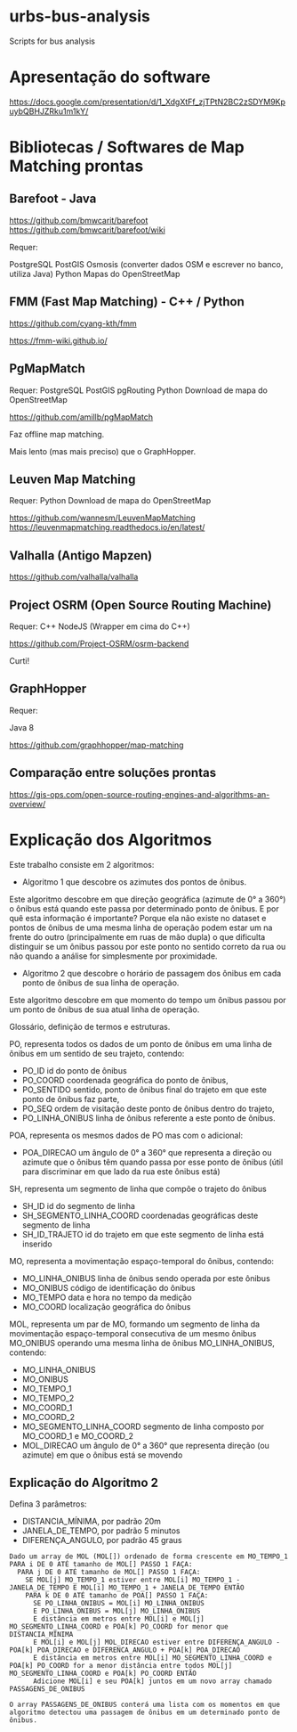 # urbs-bus-analysis
Scripts for bus analysis

# Apresentação do software

https://docs.google.com/presentation/d/1_XdgXtFf_zjTPtN2BC2zSDYM9KpuybQBHJZRku1m1kY/

# Bibliotecas / Softwares de Map Matching prontas

## Barefoot - Java

https://github.com/bmwcarit/barefoot
https://github.com/bmwcarit/barefoot/wiki

Requer:

PostgreSQL
PostGIS
Osmosis (converter dados OSM e escrever no banco, utiliza Java)
Python
Mapas do OpenStreetMap

## FMM (Fast Map Matching) - C++ / Python

https://github.com/cyang-kth/fmm

https://fmm-wiki.github.io/

## PgMapMatch ##
Requer:
PostgreSQL
PostGIS
pgRouting
Python
Download de mapa do OpenStreetMap

https://github.com/amillb/pgMapMatch

Faz offline map matching.

Mais lento (mas mais preciso) que o GraphHopper.

## Leuven Map Matching ##
Requer:
Python
Download de mapa do OpenStreetMap

https://github.com/wannesm/LeuvenMapMatching
https://leuvenmapmatching.readthedocs.io/en/latest/

## Valhalla (Antigo Mapzen) ##

https://github.com/valhalla/valhalla

## Project OSRM (Open Source Routing Machine) ##

Requer:
C++
NodeJS (Wrapper em cima do C++)

https://github.com/Project-OSRM/osrm-backend

Curti!

## GraphHopper ##
Requer:

Java 8

https://github.com/graphhopper/map-matching



## Comparação entre soluções prontas

https://gis-ops.com/open-source-routing-engines-and-algorithms-an-overview/

# Explicação dos Algoritmos

Este trabalho consiste em 2 algoritmos:

- Algoritmo 1 que descobre os azimutes dos pontos de ônibus.

Este algoritmo descobre em que direção geográfica (azimute de 0° a 360°) o ônibus está quando este passa por determinado ponto de ônibus. E por quê esta informação é importante? Porque ela não existe no dataset e pontos de ônibus de uma mesma linha de operação podem estar um na frente do outro (principalmente em ruas de mão dupla) o que dificulta distinguir se um ônibus passou por este ponto no sentido correto da rua ou não quando a análise for simplesmente por proximidade. 

- Algoritmo 2 que descobre o horário de passagem dos ônibus em cada ponto de ônibus de sua linha de operação.

Este algoritmo descobre em que momento do tempo um ônibus passou por um ponto de ônibus de sua atual linha de operação.

Glossário, definição de termos e estruturas.

PO, representa todos os dados de um ponto de ônibus em uma linha de ônibus em um sentido de seu trajeto, contendo: 

- PO_ID id do ponto de ônibus 
- PO_COORD coordenada geográfica do ponto de ônibus, 
- PO_SENTIDO sentido, ponto de ônibus final do trajeto em que este ponto de ônibus faz parte, 
- PO_SEQ ordem de visitação deste ponto de ônibus dentro do trajeto, 
- PO_LINHA_ONIBUS linha de ônibus referente a este ponto de ônibus. 

POA, representa os mesmos dados de PO mas com o adicional:

- POA_DIRECAO um ângulo de 0° a 360° que representa a direção ou azimute que o ônibus têm quando passa por esse ponto de ônibus (útil para discriminar em que lado da rua este ônibus está)

SH, representa um segmento de linha que compõe o trajeto do ônibus

- SH_ID id do segmento de linha
- SH_SEGMENTO_LINHA_COORD coordenadas geográficas deste segmento de linha
- SH_ID_TRAJETO id do trajeto em que este segmento de linha está inserido

MO, representa a movimentação espaço-temporal do ônibus, contendo:

- MO_LINHA_ONIBUS linha de ônibus sendo operada por este ônibus 
- MO_ONIBUS código de identificação do ônibus
- MO_TEMPO data e hora no tempo da medição
- MO_COORD localização geográfica do ônibus

MOL, representa um par de MO, formando um segmento de linha da movimentação espaço-temporal consecutiva de um mesmo ônibus MO_ONIBUS operando uma mesma linha de ônibus MO_LINHA_ONIBUS, contendo:

- MO_LINHA_ONIBUS
- MO_ONIBUS
- MO_TEMPO_1
- MO_TEMPO_2
- MO_COORD_1
- MO_COORD_2
- MO_SEGMENTO_LINHA_COORD segmento de linha composto por MO_COORD_1 e MO_COORD_2
- MOL_DIRECAO um ângulo de 0° a 360° que representa direção (ou azimute) em que o ônibus está se movendo

## Explicação do Algoritmo 2

Defina 3 parâmetros:

- DISTANCIA_MÍNIMA, por padrão 20m
- JANELA_DE_TEMPO, por padrão 5 minutos
- DIFERENÇA_ANGULO, por padrão 45 graus

```
Dado um array de MOL (MOL[]) ordenado de forma crescente em MO_TEMPO_1
PARA i DE 0 ATÉ tamanho de MOL[] PASSO 1 FAÇA:
  PARA j DE 0 ATÉ tamanho de MOL[] PASSO 1 FAÇA:
    SE MOL[j] MO_TEMPO_1 estiver entre MOL[i] MO_TEMPO_1 - JANELA_DE_TEMPO E MOL[i] MO_TEMPO_1 + JANELA_DE_TEMPO ENTÃO
    PARA k DE 0 ATÉ tamanho de POA[] PASSO 1 FAÇA: 
      SE PO_LINHA_ONIBUS = MOL[i] MO_LINHA_ONIBUS
      E PO_LINHA_ONIBUS = MOL[j] MO_LINHA_ONIBUS 
      E distância em metros entre MOL[i] e MOL[j] MO_SEGMENTO_LINHA_COORD e POA[k] PO_COORD for menor que DISTANCIA_MÍNIMA 
      E MOL[i] e MOL[j] MOL_DIRECAO estiver entre DIFERENÇA_ANGULO - POA[k] POA_DIRECAO e DIFERENCA_ANGULO + POA[k] POA_DIRECAO
      E distância em metros entre MOL[i] MO_SEGMENTO_LINHA_COORD e POA[k] PO_COORD for a menor distância entre todos MOL[j] MO_SEGMENTO_LINHA_COORD e POA[k] PO_COORD ENTÃO
      Adicione MOL[i] e seu POA[k] juntos em um novo array chamado PASSAGENS_DE_ONIBUS

O array PASSAGENS_DE_ONIBUS conterá uma lista com os momentos em que algoritmo detectou uma passagem de ônibus em um determinado ponto de ônibus.
```
